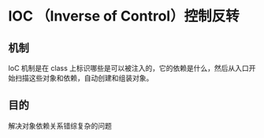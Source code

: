 # IOC （Inverse of Control）控制反转

## 机制
IoC 机制是在 class 上标识哪些是可以被注入的，它的依赖是什么，然后从入口开始扫描这些对象和依赖，自动创建和组装对象。

## 目的
解决对象依赖关系错综复杂的问题
